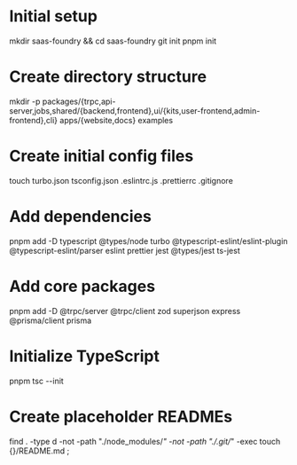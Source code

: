 # Initial setup
mkdir saas-foundry && cd saas-foundry
git init
pnpm init

# Create directory structure
mkdir -p packages/{trpc,api-server,jobs,shared/{backend,frontend},ui/{kits,user-frontend,admin-frontend},cli} apps/{website,docs} examples

# Create initial config files
touch turbo.json tsconfig.json .eslintrc.js .prettierrc .gitignore

# Add dependencies
pnpm add -D typescript @types/node turbo @typescript-eslint/eslint-plugin @typescript-eslint/parser eslint prettier jest @types/jest ts-jest

# Add core packages
pnpm add -D @trpc/server @trpc/client zod superjson express @prisma/client prisma

# Initialize TypeScript
pnpm tsc --init

# Create placeholder READMEs
find . -type d -not -path "./node_modules/*" -not -path "./.git/*" -exec touch {}/README.md \;